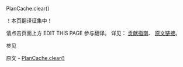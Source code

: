  PlanCache.clear()

 ！本页翻译征集中！

请点击页面上方 EDIT THIS PAGE 参与翻译。
详见：
[贡献指南]( https://github.com/JinMuInfo/MongoDB-Manual-zh/blob/master/CONTRIBUTING.md )、
[原文链接](  https://docs.mongodb.com/manual/reference/method/PlanCache.clear/  )。

 参见

原文 - [PlanCache.clear()]( https://docs.mongodb.com/manual/reference/method/PlanCache.clear/ )

